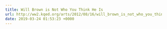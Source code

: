 ```yaml
---
title: Will Brown is Not Who You Think He Is
url: http://ww2.kqed.org/arts/2012/08/16/will_brown_is_not_who_you_think_he_is/
date: 2019-03-24 01:53:23 +0000
---
```

